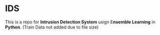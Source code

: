 # IDS
This is a repo for **Intrusion Detection System** usign E**nsemble Learning** in **Python**.
(Train Data not added due to file size)
